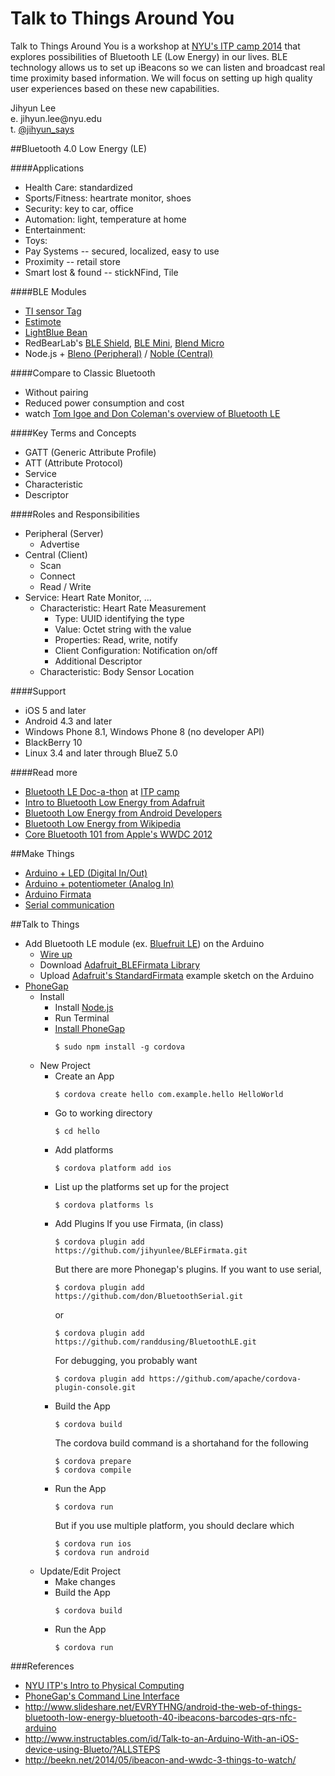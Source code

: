 Talk to Things Around You
=========================

<p>Talk to Things Around You is a workshop at <a href="http://itp.nyu.edu/camp2014/" target="_blank">NYU's ITP camp 2014</a> that explores possibilities of Bluetooth LE (Low Energy) in our lives. BLE technology allows us to set up iBeacons so we can listen and broadcast real time proximity based information. We will focus on setting up high quality user experiences based on these new capabilities.</p>
<p>Jihyun Lee<br/>
e. jihyun.lee@nyu.edu<br/>
t. <a href="http://twitter.com/jihyun_says" target="_blank">@jihyun_says</a><br/></p>


##Bluetooth 4.0 Low Energy (LE)

####Applications
  - Health Care: standardized
  - Sports/Fitness: heartrate monitor, shoes
  - Security: key to car, office
  - Automation: light, temperature at home
  - Entertainment: 
  - Toys: 
  - Pay Systems -- secured, localized, easy to use
  - Proximity --  retail store
  - Smart lost & found -- stickNFind, Tile

####BLE Modules
  - <a href="http://www.ti.com/ww/en/wireless_connectivity/sensortag/index.shtml?INTC=SensorTag&HQS=sensortag" target="_blank">TI sensor Tag</a>
  - <a href="http://estimote.com/" target="_blank">Estimote</a>
  - <a href="http://punchthrough.com/bean/" target="_blank">LightBlue Bean</a>
  - RedBearLab's <a href="http://redbearlab.com/bleshield/" target="_blank">BLE Shield</a>, <a href="http://redbearlab.com/blemini/" target="_blank">BLE Mini</a>, <a href="http://redbearlab.com/blendmicro/" target="_blank">Blend Micro</a>
  - Node.js + <a href="https://github.com/sandeepmistry/bleno" target="_blank">Bleno (Peripheral)</a> / <a href="https://github.com/sandeepmistry/noble" target="_blank">Noble (Central)</a>

####Compare to Classic Bluetooth
  - Without pairing
  - Reduced power consumption and cost
  - watch <a href="http://vimeo.com/97924680" target="_blank">Tom Igoe and Don Coleman's overview of Bluetooth LE</a>

####Key Terms and Concepts
  - GATT (Generic Attribute Profile)
  - ATT (Attribute Protocol)
  - Service
  - Characteristic
  - Descriptor

####Roles and Responsibilities
  - Peripheral (Server)
    - Advertise
  - Central (Client)
    - Scan
    - Connect
    - Read / Write
  - Service: Heart Rate Monitor, ...
    - Characteristic: Heart Rate Measurement
      - Type: UUID identifying the type
      - Value: Octet string with the value
      - Properties: Read, write, notify
      - Client Configuration: Notification on/off
      - Additional Descriptor
    - Characteristic: Body Sensor Location

####Support
  - iOS 5 and later
  - Android 4.3 and later
  - Windows Phone 8.1, Windows Phone 8 (no developer API)
  - BlackBerry 10
  - Linux 3.4 and later through BlueZ 5.0

####Read more
  - <a href="http://makezine.com/2014/06/16/the-bluetooth-le-doc-a-thon-at-itp-camp/" target="_blank">Bluetooth LE Doc-a-thon</a> at <a href="http://itp.nyu.edu/camp2014/" target="_blank">ITP camp</a>
  - <a href="https://learn.adafruit.com/introduction-to-bluetooth-low-energy" target="_blank">Intro to Bluetooth Low Energy from Adafruit</a>
  - <a href="http://developer.android.com/guide/topics/connectivity/bluetooth-le.html" target="_blank">Bluetooth Low Energy from Android Developers</a>
  - <a href="http://en.wikipedia.org/wiki/Bluetooth_low_energy" target="_blank">Bluetooth Low Energy from Wikipedia</a>
  - <a href="https://developer.apple.com/videos/wwdc/2012/" target="_blank">Core Bluetooth 101 from Apple's WWDC 2012</a>


##Make Things
- <a href="https://itp.nyu.edu/physcomp/Labs/DigitalInOut" target="_blank">Arduino + LED (Digital In/Out)</a>
- <a href="https://itp.nyu.edu/physcomp/Labs/AnalogIn" target="_blank">Arduino + potentiometer (Analog In)</a>
- <a href="http://arduino.cc/en/reference/firmata" target="_blank">Arduino Firmata</a>
- <a href="" target="_blank">Serial communication</a>

##Talk to Things
- Add Bluetooth LE module (ex. <a href="https://www.adafruit.com/products/1697" target="_blank">Bluefruit LE</a>) on the Arduino
  - <a href="https://learn.adafruit.com/getting-started-with-the-nrf8001-bluefruit-le-breakout/hooking-everything-up" target="_blank">Wire up</a>
  - Download <a href="https://github.com/adafruit/Adafruit_BLEFirmata" target="_blank">Adafruit_BLEFirmata Library</a>
  - Upload <a href="https://github.com/adafruit/Adafruit_BLEFirmata" target="_blank">Adafruit's StandardFirmata</a> example sketch on the Arduino
- <a href="http://phonegap.com/" target="_blank">PhoneGap</a>
  - Install
    - Install <a href="http://nodejs.org/" target="_blank">Node.js</a>
    - Run Terminal
    - <a href="http://phonegap.com/install/" target="_blank">Install PhoneGap</a>
      <pre><code>$ sudo npm install -g cordova</code></pre>
  - New Project
    - Create an App
      <pre><code>$ cordova create hello com.example.hello HelloWorld</code></pre>
    - Go to working directory
      <pre><code>$ cd hello</code></pre>
    - Add platforms
      <pre><code>$ cordova platform add ios</code></pre>
    - List up the platforms set up for the project
      <pre><code>$ cordova platforms ls</code></pre>
    - Add Plugins
      If you use Firmata, (in class)
      <pre><code>$ cordova plugin add https://github.com/jihyunlee/BLEFirmata.git</code></pre>
      But there are more Phonegap's plugins. If you want to use serial,
      <pre><code>$ cordova plugin add https://github.com/don/BluetoothSerial.git</code></pre>
      or
      <pre><code>$ cordova plugin add https://github.com/randdusing/BluetoothLE.git</code></pre>
      For debugging, you probably want
      <pre><code>$ cordova plugin add https://github.com/apache/cordova-plugin-console.git</code></pre>
    - Build the App
      <pre><code>$ cordova build</code></pre>
      The cordova build command is a shortahand for the following
      <pre><code>$ cordova prepare
      $ cordova compile
      </code></pre>
    - Run the App
      <pre><code>$ cordova run</code></pre>
      But if you use multiple platform, you should declare which
      <pre><code>$ cordova run ios
      $ cordova run android</code></pre>
  - Update/Edit Project
    - Make changes
    - Build the App
      <pre><code>$ cordova build</code></pre>
    - Run the App
      <pre><code>$ cordova run</code></pre>


###References
- <a href="https://itp.nyu.edu/physcomp/Intro/HomePage" target="_blank">NYU ITP's Intro to Physical Computing</a>
- <a href="http://docs.phonegap.com/en/3.5.0/guide_cli_index.md.html#The%20Command-Line%20Interface" target="_blank">PhoneGap's Command Line Interface</a>
- http://www.slideshare.net/EVRYTHNG/android-the-web-of-things-bluetooth-low-energy-bluetooth-40-ibeacons-barcodes-qrs-nfc-arduino
- http://www.instructables.com/id/Talk-to-an-Arduino-With-an-iOS-device-using-Blueto/?ALLSTEPS
- http://beekn.net/2014/05/ibeacon-and-wwdc-3-things-to-watch/
